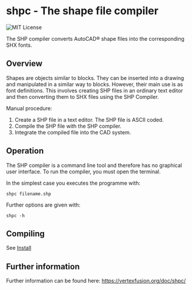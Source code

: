 # shpc - The shape file compiler

![MIT License](https://img.shields.io/github/license/dotnet/aspnetcore?color=%230b0&style=flat-square)

The SHP compiler converts AutoCAD® shape files into the corresponding SHX fonts.

## Overview

Shapes are objects similar to blocks. They can be inserted into a drawing and manipulated in a similar way to blocks. 
However, their main use is as font definitions. This involves creating SHP files in an ordinary text editor and then 
converting them to SHX files using the SHP Compiler.

Manual procedure:
1. Create a SHP file in a text editor. The SHP file is ASCII coded.
2. Compile the SHP file with the SHP compiler.
3. Integrate the compiled file into the CAD system.

## Operation

The SHP compiler is a command line tool and therefore has no graphical user interface. To run the compiler, you must open the terminal.

In the simplest case you executes the programme with:
~~~
shpc filename.shp
~~~

Further options are given with:
~~~
shpc -h
~~~

## Compiling

See [Install](INSTALL.md) 

## Further information
Further information can be found here: https://vertexfusion.org/doc/shpc/
